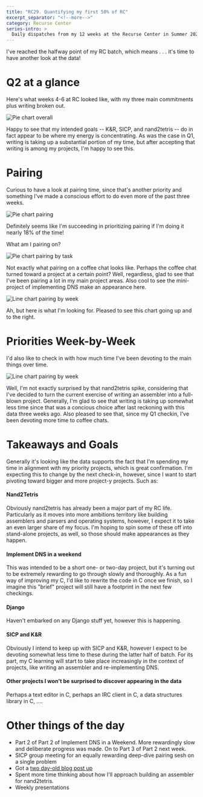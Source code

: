 ```yaml
---
title: "RC29. Quantifying my first 50% of RC"
excerpt_separator: "<!--more-->"
category: Recurse Center
series-intro: >
  Daily dispatches from my 12 weeks at the Recurse Center in Summer 2023
---
```


I've reached the halfway point of my RC batch, which means . . . it's time to have another look at the data!

# Q2 at a glance

Here's what weeks 4-6 at RC looked like, with my three main commitments plus writing broken out.

![Pie chart overall](/assets/images/RC29_1.png)

Happy to see that my intended goals -- K&R, SICP, and nand2tetris -- do in fact appear to be where my energy is concentrating. As was the case in Q1, writing is taking up a substantial portion of my time, but after accepting that writing is among my projects, I'm happy to see this.

# Pairing
Curious to have a look at pairing time, since that's another priority and something I've made a conscious effort to do even more of the past three weeks.

![Pie chart pairing](/assets/images/RC29_2.png)

Definitely seems like I'm succeeding in prioritizing pairing if I'm doing it nearly 18% of the time!

What am I pairing on?

![Pie chart pairing by task](/assets/images/RC29_3.png)

Not exactly what pairing on a coffee chat looks like. Perhaps the coffee chat turned toward a project at a certain point? Well, regardless, glad to see that I've been pairing a lot in my main project areas. Also cool to see the mini-project of implementing DNS make an appearance here.

![Line chart pairing by week](/assets/images/RC29_4.png)

Ah, but here is what I'm looking for. Pleased to see this chart going up and to the right.


# Priorities Week-by-Week

I'd also like to check in with how much time I've been devoting to the main things over time.

![Line chart pairing by week](/assets/images/RC29_5.png)

Well, I'm not exactly surprised by that nand2tetris spike, considering that I've decided to turn the current exercise of writing an assembler into a full-blown project. Generally, I'm glad to see that writing is taking up somewhat less time since that was a concious choice after last reckoning with this data three weeks ago. Also pleased to see that, since my Q1 checkin, I've been devoting more time to coffee chats.


# Takeaways and Goals

Generally it's looking like the data supports the fact that I'm spending my time in alignment with my priority projects, which is great confirmation. I'm expecting this to change by the next check-in, however, since I want to start pivoting toward bigger and more project-y projects. Such as:

#### Nand2Tetris
Obviously nand2tetris has already been a major part of my RC life. Particularly as it moves into more ambitions territory like building assemblers and parsers and operating systems, however, I expect it to take an even larger share of my focus. I'm hoping to spin some of these off into stand-alone projects, as well, so those should make appearances as they happen.

#### Implement DNS in a weekend
This was intended to be a short one- or two-day project, but it's turning out to be extremely rewarding to go through slowly and thoroughly. As a fun way of improving my C, I'd like to rewrite the code in C once we finish, so I imagine this "brief" project will still have a footprint in the next few checkings.

#### Django
Haven't embarked on any Django stuff yet, however this is happening.

#### SICP and K&R
Obviously I intend to keep up with SICP and K&R, however I expect to be devoting somewhat less time to these during the latter half of batch. For its part, my C learning will start to take place increasingly in the context of projects, like writing an assembler and re-implementing DNS.

#### Other projects I won't be surprised to discover appearing in the data
Perhaps a text editor in C, perhaps an IRC client in C, a data structures library in C, ....

# Other things of the day

- Part 2 of Part 2 of Implement DNS in a Weekend. More rewardingly slow and deliberate progress was made. On to Part 3 of Part 2 next week.
- SICP group meeting for an equally rewarding deep-dive pairing sesh on a single problem
- Got a [two day-old blog post up](https://www.datadoodad.com/recurse%20center/RC27/)
- Spent more time thinking about how I'll approach building an assembler for nand2tetris.
- Weekly presentations
